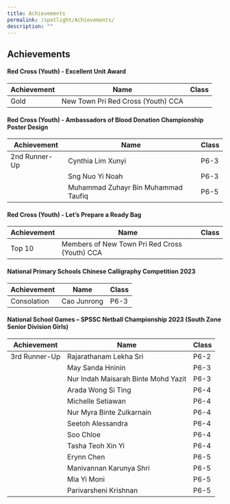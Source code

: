```yaml
---
title: Achievements
permalink: /spotlight/Achievements/
description: ""
---
```

## Achievements

#### Red Cross (Youth) - Excellent Unit Award

| Achievement | Name | Class |
| -------- | -------- | -------- |
| Gold     | New Town Pri Red Cross (Youth) CCA    |    |

#### Red Cross (Youth) - Ambassadors of Blood Donation Championship Poster Design

| Achievement | Name | Class |
| -------- | -------- | -------- |
| 2nd Runner-Up     | Cynthia Lim Xunyi     | P6-3   |
|    | Sng Nuo Yi Noah    | P6-3   |
|    | Muhammad Zuhayr Bin Muhammad Taufiq    | P6-5   |


#### Red Cross (Youth) - Let’s Prepare a Ready Bag
| Achievement | Name | Class |
| -------- | -------- | -------- |
| Top 10 | Members of New Town Pri Red Cross (Youth) CCA |   |


#### National Primary Schools Chinese Calligraphy Competition 2023
| Achievement | Name | Class |
| -------- | -------- | -------- |
| Consolation | Cao Junrong | P6-3 |

#### National School Games – SPSSC Netball Championship 2023 (South Zone Senior Division Girls) 
| Achievement | Name | Class |
| -------- | -------- | -------- |
| 3rd Runner-Up | Rajarathanam Lekha Sri | P6-2  |
| | May Sanda Hninin | P6-3  |
| | Nur Indah Maisarah Binte Mohd Yazit | P6-3  |
| | Arada Wong Si Ting | P6-4  |
| | Michelle Setiawan | P6-4 | 
| | Nur Myra Binte Zulkarnain | P6-4  |
| | Seetoh Alessandra| P6-4  |
| |Soo Chloe | P6-4  |
| |Tasha Teoh Xin Yi  | P6-4  |
| | Erynn Chen | P6-5  |
| |Manivannan Karunya Shri| P6-5  |
| |Mia Yi Moni  | P6-5  |
| | Parivarsheni Krishnan | P6-5  |